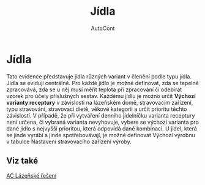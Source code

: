 ﻿---
    title: "Jídla"
    author: AutoCont
    ms.date: 04/30/2018
    ms.topic: article
    ms.prod: dynamics-nav-2017
    ms.contentlocale: cs-cz
    ms.lasthandoff: 04/30/2018
---

# Jídla

Tato evidence představuje jídla různých variant v členění podle typu jídla. Jídla se evidují centrálně. 
Pro každé jídlo je možné definovat, zda se tepelně zpracovává, zda se u něj musí měřit teplota při zpracování či odebírat vzorek pro účely příslušných sestav.
Každému jídlu je možno určit **Výchozí varianty receptury** v závislosti na lázeňském domě, stravovacím zařízení, typu stravování, stravovací dietě, věkové kategorii a určit prioritu těchto závislostí. V případě, že při vytváření denního jídelníčku varianta receptury není určena, či vybraná varianta nevyhovuje, vybere se výchozí varianta pro dané jídlo s nejvyšší prioritou, která odpovídá dané kombinaci. 
U jídel, která se jinde vyrábí a jinde spotřebovávají, je možné definovat Výchozí výrobnu v tabulce Nastavení stravovacího zařízení výroby. 



## <a name="see-also"></a>Viz také
[AC Lázeňské řešení](ac-spa-solution.md)